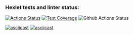 ### Hexlet tests and linter status:
[![Actions Status](https://github.com/radalana/php-project-48/actions/workflows/hexlet-check.yml/badge.svg)](https://github.com/radalana/php-project-48/actions)
[![Test Coverage](https://api.codeclimate.com/v1/badges/00755fc20ade9882f670/test_coverage)](https://codeclimate.com/github/radalana/php-project-48/test_coverage)
![Github Actions Status](https://github.com/radalana/php-project-48/actions/workflows/main.yml/badge.svg)

[![asciicast](https://asciinema.org/a/oWFqTyXxJQ6ZKhVat5OEFIB16.svg)](https://asciinema.org/a/oWFqTyXxJQ6ZKhVat5OEFIB16)
[![asciicast](https://asciinema.org/a/Cyo848ujn8btnMACqYnImKSrk.svg)](https://asciinema.org/a/Cyo848ujn8btnMACqYnImKSrk)
